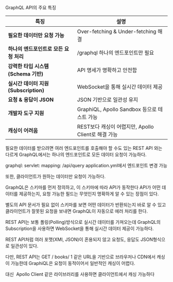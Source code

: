 

GraphQL API의 주요 특징

| **특징**                        | **설명**                                |
| ----------------------------- | ------------------------------------- |
| **필요한 데이터만 요청 가능**            | Over-fetching & Under-fetching 해결     |
| **하나의 엔드포인트로 모든 요청 처리**       | /graphql 하나의 엔드포인트만 필요                |
| **강력한 타입 시스템 (Schema 기반)**    | API 명세가 명확하고 안전함                      |
| **실시간 데이터 지원 (Subscription)** | WebSocket을 통해 실시간 데이터 제공              |
| **요청 & 응답이 JSON**             | JSON 기반으로 일관성 유지                      |
| **개발자 도구 지원**                 | GraphiQL, Apollo Sandbox 등으로 테스트 가능   |
| **캐싱이 어려움**                   | REST보다 캐싱이 어렵지만, Apollo Client로 해결 가능 |

필요한 데이터를 받으려면 여러 엔드포인트를 호출해야 할 수도 있는 REST API 와는 다르게
GraphQL에서는 하나의 엔드포인트로 모든 데이터 요청이 가능하다.

graphql:
  servlet:
    mapping: /api/query
application.yml에서 엔드포인트 변경 가능

또한, 클라이언트가 원하는 데이터만 요청이 가능하다.

GraphQL은 스키마를 먼저 정의하고, 이 스키마에 따라 API가 동작한다
API가 어떤 데이터를 제공하는지, 요청 가능한 필드는 무엇인지 명확하게 알 수 있는 장점이 있다.

별도의 API 문서가 필요 없이 스키마를 보면 어떤 데이터가 반환되는지 바로 알 수 있고
클라이언트가 잘못된 요청을 보내면 GraphQL이 자동으로 에러 처리를 한다.

REST API는 보통 폴링(Polling)방식으로 실시간 데이터를 가져오는데
GraphQL의 Subscription을 사용하면 WebSocket을 통해 실시간 데이터 제공이 가능하다.

REST API처럼 여러 포맷(XMl, JSON)이 혼용되지 않고 요청도, 응답도 JSON형식으로 일관성이 있다.

다만, REST API는 GET / books/ 1 같은 URL을 기반으로 브라우저나 CDN에서 캐싱이 가능한데 GraphiQL은 요청이 동적이어서 일반적인 캐싱이 어렵다.

대신  Apollo Client 같은 라이브러리를 사용하면 클라이언트에서 캐싱 가능하다




